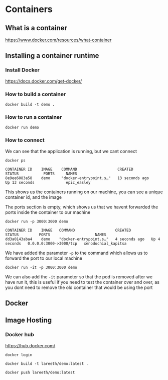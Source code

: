 # Containers

## What is a container
https://www.docker.com/resources/what-container

## Installing a container runtime

### Install Docker
https://docs.docker.com/get-docker/


### How to build a container
```console
docker build -t demo .
```
### How to run a container
```console
docker run demo
```
### How to connect
We can see that the application is running, but we cant connect

```console
docker ps
```
```
CONTAINER ID    IMAGE    COMMAND                  CREATED            STATUS           PORTS     NAMES
8e9ee6083a58    demo     "docker-entrypoint.s…"   13 seconds ago     Up 13 seconds              epic_easley
```
This shows us the containers running on our machine, you can see a unique container id, and the image

The ports section is empty, which shows us that we havent forwarded the ports inside the container to our machine

```console
docker run -p 3000:3000 demo
```
```
CONTAINER ID    IMAGE   COMMAND                  CREATED         STATUS         PORTS                    NAMES
dd3a0143aba4    demo    "docker-entrypoint.s…"   4 seconds ago   Up 4 seconds   0.0.0.0:3000->3000/tcp   xenodochial_kapitsa
```

We have added the parameter `-p` to the command which allows us to forward the port to our local machine

```console
docker run -it -p 3000:3000 demo
```

We can also add the `-it` parameter so that the pod is removed after we have run it, this is useful if you need to test the container over and over, as you dont need to remove the old container that would be using the port



## Docker

## Image Hosting

### Docker hub
https://hub.docker.com/

```console
docker login
```

```console
docker build -t lareeth/demo:latest .
```

```console
docker push lareeth/demo:latest
```